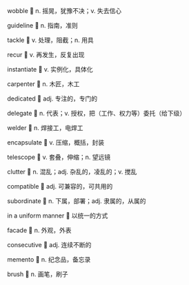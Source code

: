 wobble​ :thought_balloon: n. 摇晃，犹豫不决；v. 失去信心

guideline​ :thought_balloon: n. 指南，准则

tackle :thought_balloon: v. 处理，阻截；n. 用具

recur :thought_balloon: v. 再发生，反复出现

instantiate :thought_balloon: v. 实例化，具体化

carpenter :thought_balloon: n. 木匠，木工

dedicated :thought_balloon: adj. 专注的，专门的

delegate :thought_balloon: n. 代表；v. 授权，把（工作、权力等）​委托（给下级）

welder :thought_balloon: n. 焊接工，电焊工

encapsulate :thought_balloon: v. 压缩，概括，封装

telescope :thought_balloon: v. 套叠，伸缩；n. 望远镜

clutter :thought_balloon: n. 混乱；adj. 杂乱的，凌乱的；v. 搅乱

compatible :thought_balloon: adj. 可兼容的，可共用的

subordinate :thought_balloon: n. 下属，部署​；adj. 隶属的，从属的

in a uniform manner :thought_balloon: 以统一的方式

facade :thought_balloon: n. 外观，外表

consecutive :thought_balloon: adj. 连续不断的

memento :thought_balloon: n. 纪念品，备忘录

brush :thought_balloon: n. 画笔，刷子

